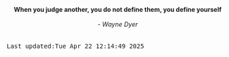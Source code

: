 
<div align="center"><b><span>When you judge another, you do not define them, you define yourself</span></b><br><br><i> - Wayne Dyer</i></div>
<br><br><kbd>Last updated:Tue Apr 22 12:14:49 2025</kbd>